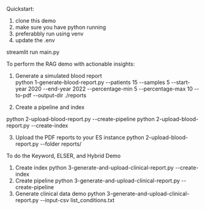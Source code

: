 

Quickstart:

1. clone this demo
2. make sure you have python running
3. preferabbly run using venv
4. update the .env


streamlit run main.py


To perform the RAG demo with actionable insights:

1. Generate a simulated blood report  
  python 1-generate-blood-report.py --patients 15 --samples 5 --start-year 2020 --end-year 2022 --percentage-min 5 --percentage-max 10 --to-pdf --output-dir ./reports


2. Create a pipeline and index

  python 2-upload-blood-report.py --create-pipeline 
  python 2-upload-blood-report.py --create-index


3. Upload the PDF reports to your ES instance
  python 2-upload-blood-report.py --folder reports/



To do the Keyword, ELSER, and Hybrid Demo

1. Create index
   python 3-generate-and-upload-clinical-report.py --create-index
2. Create pipeline
   python 3-generate-and-upload-clinical-report.py --create-pipeline
3. Generate clinical data demo
   python 3-generate-and-upload-clinical-report.py --input-csv list_conditions.txt
